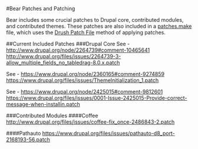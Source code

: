 #Bear Patches and Patching

Bear includes some crucial patches to Drupal core, contributed modules, and contributed themes. These patches are also included in a [patches.make](http://cgit.drupalcode.org/bear/tree/patches.make) file, which uses the [Drush Patch File](https://bitbucket.org/davereid/drush-patchfile) method of applying patches.

##Current Included Patches
###Drupal Core
See - http://www.drupal.org/node/2264739#comment-10465641  
http://www.drupal.org/files/issues/2264739-3-allow_multiple_fields_no_tabledrag-8.0.x.patch

See - https://www.drupal.org/node/2360165#comment-9274859  
https://www.drupal.org/files/issues/ThemeInitialization_1.patch

See - https://www.drupal.org/node/2425015#comment-9812601  
https://www.drupal.org/files/issues/0001-Issue-2425015-Provide-correct-message-when-installin.patch

###Contributed Modules
####Coffee
http://www.drupal.org/files/issues/coffee-fix_once-2486843-2.patch

####Pathauto
https://www.drupal.org/files/issues/pathauto-d8_port-2168193-56.patch